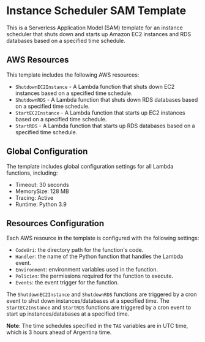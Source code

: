# Instance Scheduler SAM Template

This is a Serverless Application Model (SAM) template for an instance scheduler that shuts down and starts up Amazon EC2 instances and RDS databases based on a specified time schedule.

## AWS Resources

This template includes the following AWS resources:

- `ShutdownEC2Instance` - A Lambda function that shuts down EC2 instances based on a specified time schedule.
- `ShutdownRDS` - A Lambda function that shuts down RDS databases based on a specified time schedule.
- `StartEC2Instance` - A Lambda function that starts up EC2 instances based on a specified time schedule.
- `StartRDS` - A Lambda function that starts up RDS databases based on a specified time schedule.

## Global Configuration

The template includes global configuration settings for all Lambda functions, including:

- Timeout: 30 seconds
- MemorySize: 128 MB
- Tracing: Active
- Runtime: Python 3.9

## Resources Configuration

Each AWS resource in the template is configured with the following settings:

- `CodeUri`: the directory path for the function's code.
- `Handler`: the name of the Python function that handles the Lambda event.
- `Environment`: environment variables used in the function.
- `Policies`: the permissions required for the function to execute.
- `Events`: the event trigger for the function.

The `ShutdownEC2Instance` and `ShutdownRDS` functions are triggered by a cron event to shut down instances/databases at a specified time. The `StartEC2Instance` and `StartRDS` functions are triggered by a cron event to start up instances/databases at a specified time.

**Note**: The time schedules specified in the `TAG` variables are in UTC time, which is 3 hours ahead of Argentina time.
